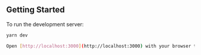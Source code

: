 ## Getting Started

To run the development server:

```bash
yarn dev

Open [http://localhost:3000](http://localhost:3000) with your browser to see the result.